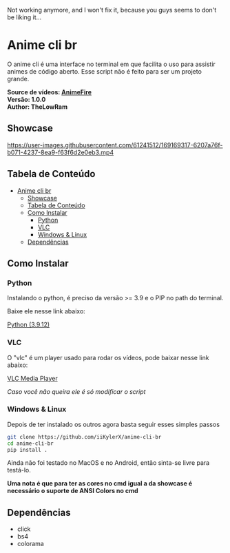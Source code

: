 Not working anymore, and I won't fix it, because you guys seems to don't be liking it...

# Anime cli br

O anime cli é uma interface no terminal em que facilita o uso para assistir animes de código aberto. Esse script não é feito para ser um projeto grande.

**Source de vídeos: [AnimeFire](https://animefire.net)**<br>
**Versão: 1.0.0**<br>
**Author: TheLowRam**

## Showcase

https://user-images.githubusercontent.com/61241512/169169317-6207a76f-b071-4237-8ea9-f63f6d2e0eb3.mp4

## Tabela de Conteúdo

- [Anime cli br](#anime-cli-br)
  - [Showcase](#showcase)
  - [Tabela de Conteúdo](#tabela-de-conteúdo)
  - [Como Instalar](#como-instalar)
    - [Python](#python)
    - [VLC](#vlc)
    - [Windows & Linux](#windows--linux)
  - [Dependências](#dependências)

## Como Instalar

### Python

Instalando o python, é preciso da versão >= 3.9 e o PIP no path do terminal.

Baixe ele nesse link abaixo:

[Python (3.9.12)](https://www.python.org/downloads/release/python-3912/)

### VLC

O "vlc" é um player usado para rodar os vídeos, pode baixar nesse link abaixo:

[VLC Media Player](https://www.videolan.org/vlc/)

*Caso você não queira ele é só modificar o script*

### Windows & Linux

Depois de ter instalado os outros agora basta seguir esses simples passos
```sh
git clone https://github.com/iiKylerX/anime-cli-br
cd anime-cli-br
pip install .
```

Ainda não foi testado no MacOS e no Android, então sinta-se livre para testá-lo.

**Uma nota é que para ter as cores no cmd igual a da showcase é necessário o suporte de ANSI Colors no cmd**

## Dependências

- click
- bs4
- colorama
